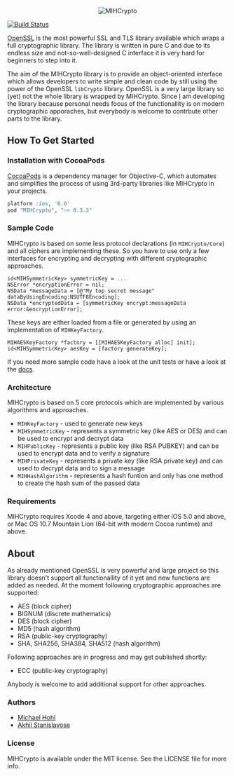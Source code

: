 <p align="center" >
  <img src="https://github.com/hohl/MIHCrypto/raw/master/Assets/MIHCrypto-Logo.png" alt="MIHCrypto" title="MIHCrypto">
</p>

[![Build Status](https://travis-ci.org/hohl/MIHCrypto.svg?branch=master)](https://travis-ci.org/hohl/MIHCrypto)


[OpenSSL](https://www.openssl.org/) is the most powerful SSL and TLS library available which wraps a full cryptographic library. The library is written in pure C and due to its endless size and not-so-well-designed C interface it is very hard for beginners to step into it.

The aim of the MIHCrypto library is to provide an object-oriented interface which allows developers to write simple and clean code by still using the power of the OpenSSL `libCrypto` library. OpenSSL is a very large library so (yet) not the whole library is wrapped by MIHCrypto. Since [I](http://www.michaelhohl.net/) am developing the library because personal needs focus of the functionallity is on modern cryptographic apporaches, but everybody is welcome to contrbute other parts to the library.

## How To Get Started

### Installation with CocoaPods

[CocoaPods](http://cocoapods.org) is a dependency manager for Objective-C, which automates and simplifies the process of using 3rd-party libraries like MIHCrypto in your projects.

```ruby
platform :ios, '6.0'
pod "MIHCrypto", "~> 0.3.3"
```

### Sample Code

MIHCrypto is based on some less protocol declarations (in `MIHCrypto/Core`) and all ciphers are implementing these. So you have to use only a few interfaces for encrypting and decrypting with different cryptographic approaches.

    id<MIHSymmetricKey> symmetricKey = ...
    NSError *encryptionError = nil;
    NSData *messageData = [@"My top secret message" dataByUsingEncoding:NSUTF8Encoding];
    NSData *encryptedData = [symmetricKey encrypt:messageData error:&encryptionError];

These keys are either loaded from a file or generated by using an implementation of `MIHKeyFactory`.

    MIHAESKeyFactory *factory = [[MIHAESKeyFactory alloc] init];
    id<MIHSymmetricKey> aesKey = [factory generateKey];
    
If you need more sample code have a look at the unit tests or have a look at the <a href="http://cocoadocs.org/docsets/MIHCrypto/">docs</a>.

### Architecture

MIHCrypto is based on 5 core protocols which are implemented by various algorithms and approaches.

 - `MIHKeyFactory` - used to generate new keys
 - `MIHSymmetricKey` - represents a symmetric key (like AES or DES) and can be used to encrypt and decrypt data
 - `MIHPublicKey` - represents a public key (like RSA PUBKEY) and can be used to encrypt data and to verify a signature
 - `MIHPrivateKey` - represents a private key (like RSA private key) and can used to decrypt data and to sign a message
 - `MIHHashAlgorithm` - represents a hash funtion and only has one method to create the hash sum of the passed data

### Requirements

MIHCrypto requires Xcode 4 and above, targeting either iOS 5.0 and above, or Mac OS 10.7 Mountain Lion (64-bit with modern Cocoa runtime) and above.

## About

As already mentioned OpenSSL is very powerful and large project so this library doesn't support all functionallity of it yet and new functions are added as needed. At the moment following cryptographic approaches are supported:

 - AES (block cipher)
 - BIGNUM (discrete mathematics)
 - DES (block cipher)
 - MD5 (hash algorithm)
 - RSA (public-key cryptography)
 - SHA, SHA256, SHA384, SHA512 (hash algorithm)

Following approaches are in progress and may get published shortly:

 - ECC (public-key cryptography)
 
Anybody is welcome to add additional support for other approaches.

### Authors

 - [Michael Hohl](http://www.michaelhohl.net/)
 - [Akhil Stanislavose](https://github.com/akhilstanislavose)

### License

MIHCrypto is available under the MIT license. See the LICENSE file for more info.
